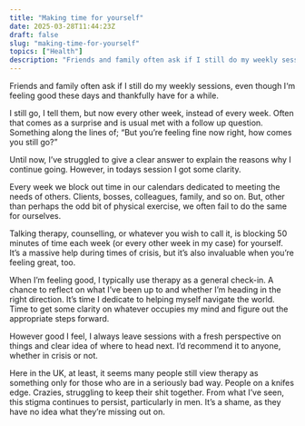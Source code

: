 ```yaml
---
title: "Making time for yourself"
date: 2025-03-28T11:44:23Z
draft: false
slug: "making-time-for-yourself"
topics: ["Health"]
description: "Friends and family often ask if I still do my weekly sessions, even though I‘m feeling  good these days and thankfully have for a while."
---
```


Friends and family often ask if I still do my weekly sessions, even though I‘m feeling  good these days and thankfully have for a while. 

I still go, I tell them, but now every other week, instead of every week. Often that comes as a surprise and is usual met with a follow up question. Something along the lines of; “But you’re feeling fine now right, how comes you still go?”

Until now, I’ve struggled to give a clear answer to explain the reasons why I continue going. However, in todays session I got some clarity.

Every week we block out time in our calendars dedicated to meeting the needs of others. Clients, bosses, colleagues, family, and so on. But, other than perhaps the odd bit of physical exercise, we often fail to do the same for ourselves. 

Talking therapy, counselling, or whatever you wish to call it, is blocking 50 minutes of time each week (or every other week in my case) for yourself. It’s a massive help during times of crisis, but it’s also invaluable when you’re feeling great, too. 

When I’m feeling good, I typically use therapy as a general check-in. A chance to reflect on what I’ve been up to and whether I’m heading in the right direction. It’s time I dedicate to helping myself navigate the world. Time to get some clarity on whatever occupies my mind and figure out the appropriate steps forward. 

However good I feel, I always leave sessions with a fresh perspective on things and clear idea of where to head next. I’d recommend it to anyone, whether in crisis or not. 

Here in the UK, at least, it seems many people still view therapy as something only for those who are in a seriously bad way. People on a knifes edge. Crazies, struggling to keep their shit together. From what I’ve seen, this stigma continues to persist, particularly in men. It’s a shame, as they have no idea what they’re missing out on.